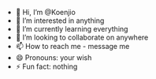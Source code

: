 - 👋 Hi, I’m @Koenjio
- 👀 I’m interested in anything 
- 🌱 I’m currently learning everything 
- 💞️ I’m looking to collaborate on anywhere
- 📫 How to reach me - message me 
- 😄 Pronouns: your wish 
- ⚡ Fun fact: nothing 

<!---
Koenjio/Koenjio is a ✨ special ✨ repository because its `README.md` (this file) appears on your GitHub profile.
You can click the Preview link to take a look at your changes.
--->
